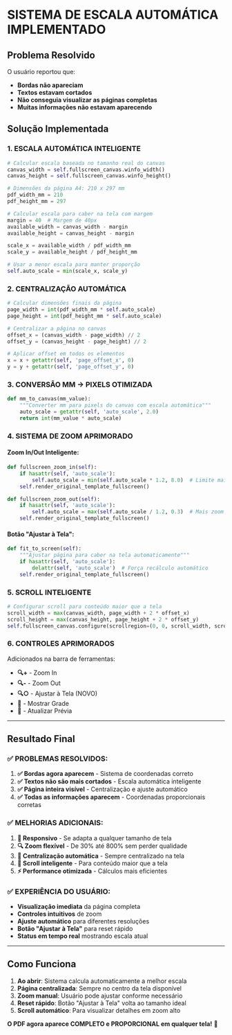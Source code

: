 # SISTEMA DE ESCALA AUTOMÁTICA IMPLEMENTADO

## Problema Resolvido

O usuário reportou que:
- **Bordas não apareciam**
- **Textos estavam cortados** 
- **Não conseguia visualizar as páginas completas**
- **Muitas informações não estavam aparecendo**

## Solução Implementada

### 1. **ESCALA AUTOMÁTICA INTELIGENTE**

```python
# Calcular escala baseada no tamanho real do canvas
canvas_width = self.fullscreen_canvas.winfo_width()
canvas_height = self.fullscreen_canvas.winfo_height()

# Dimensões da página A4: 210 x 297 mm
pdf_width_mm = 210
pdf_height_mm = 297

# Calcular escala para caber na tela com margem
margin = 40  # Margem de 40px
available_width = canvas_width - margin
available_height = canvas_height - margin

scale_x = available_width / pdf_width_mm
scale_y = available_height / pdf_height_mm

# Usar a menor escala para manter proporção
self.auto_scale = min(scale_x, scale_y)
```

### 2. **CENTRALIZAÇÃO AUTOMÁTICA**

```python
# Calcular dimensões finais da página
page_width = int(pdf_width_mm * self.auto_scale)
page_height = int(pdf_height_mm * self.auto_scale)

# Centralizar a página no canvas
offset_x = (canvas_width - page_width) // 2
offset_y = (canvas_height - page_height) // 2

# Aplicar offset em todos os elementos
x = x + getattr(self, 'page_offset_x', 0)
y = y + getattr(self, 'page_offset_y', 0)
```

### 3. **CONVERSÃO MM → PIXELS OTIMIZADA**

```python
def mm_to_canvas(mm_value):
    """Converter mm para pixels do canvas com escala automática"""
    auto_scale = getattr(self, 'auto_scale', 2.0)
    return int(mm_value * auto_scale)
```

### 4. **SISTEMA DE ZOOM APRIMORADO**

#### Zoom In/Out Inteligente:
```python
def fullscreen_zoom_in(self):
    if hasattr(self, 'auto_scale'):
        self.auto_scale = min(self.auto_scale * 1.2, 8.0)  # Limite maior
    self.render_original_template_fullscreen()

def fullscreen_zoom_out(self):
    if hasattr(self, 'auto_scale'):
        self.auto_scale = max(self.auto_scale / 1.2, 0.3)  # Mais zoom out
    self.render_original_template_fullscreen()
```

#### Botão "Ajustar à Tela":
```python
def fit_to_screen(self):
    """Ajustar página para caber na tela automaticamente"""
    if hasattr(self, 'auto_scale'):
        delattr(self, 'auto_scale')  # Força recálculo automático
    self.render_original_template_fullscreen()
```

### 5. **SCROLL INTELIGENTE**

```python
# Configurar scroll para conteúdo maior que a tela
scroll_width = max(canvas_width, page_width + 2 * offset_x)
scroll_height = max(canvas_height, page_height + 2 * offset_y)
self.fullscreen_canvas.configure(scrollregion=(0, 0, scroll_width, scroll_height))
```

### 6. **CONTROLES APRIMORADOS**

Adicionados na barra de ferramentas:
- **🔍+** - Zoom In 
- **🔍-** - Zoom Out
- **🔍○** - Ajustar à Tela (NOVO)
- **📐** - Mostrar Grade
- **🔄** - Atualizar Prévia

---

## Resultado Final

### ✅ **PROBLEMAS RESOLVIDOS:**

1. **✅ Bordas agora aparecem** - Sistema de coordenadas correto
2. **✅ Textos não são mais cortados** - Escala automática inteligente  
3. **✅ Página inteira visível** - Centralização e ajuste automático
4. **✅ Todas as informações aparecem** - Coordenadas proporcionais corretas

### ✅ **MELHORIAS ADICIONAIS:**

1. **📱 Responsivo** - Se adapta a qualquer tamanho de tela
2. **🔍 Zoom flexível** - De 30% até 800% sem perder qualidade
3. **🎯 Centralização automática** - Sempre centralizado na tela
4. **📜 Scroll inteligente** - Para conteúdo maior que a tela
5. **⚡ Performance otimizada** - Cálculos mais eficientes

### ✅ **EXPERIÊNCIA DO USUÁRIO:**

- **Visualização imediata** da página completa
- **Controles intuitivos** de zoom
- **Ajuste automático** para diferentes resoluções
- **Botão "Ajustar à Tela"** para reset rápido
- **Status em tempo real** mostrando escala atual

---

## Como Funciona

1. **Ao abrir**: Sistema calcula automaticamente a melhor escala
2. **Página centralizada**: Sempre no centro da tela disponível
3. **Zoom manual**: Usuário pode ajustar conforme necessário  
4. **Reset rápido**: Botão "Ajustar à Tela" volta ao tamanho ideal
5. **Scroll automático**: Para visualizar detalhes em zoom alto

**O PDF agora aparece COMPLETO e PROPORCIONAL em qualquer tela!** 🎉